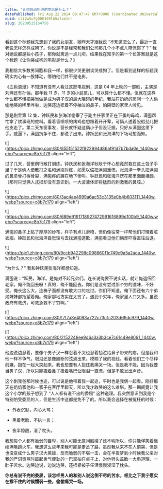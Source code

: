 ```yaml
---
title: "让你感动到哭的电影是什么？"
datePublished: Fri Aug 22 2014 08:47:47 GMT+0000 (Coordinated Universal Time)
cuid: cli2w5u7g000109lb5alze1rr
slug: 20230525164756

---
```


看到这个标题我先想到了我的女朋友，她昨天才跟我说 “不知道怎么了，最近一直老说怎样怎样成狗了。你说是不是经常和我们公司那几个小不点儿瞎侃惯了？” 我对她说都是些小孩子，那你就离远一点儿呗。结果我在知乎的第一个长答案就是这个标题《让你哭成狗的电影是什么？》

我相信大多数男同胞和我一样，都很少哭更别谈哭成狗了。但是看到这样的标题我确实内心有一股悸动，哪怕他们并不是电影。

《血色浪漫》不知道有没有人看过这部电视剧，这是 04 年上映的一部剧，主演是刘烨还有孙俪。那年我 11 岁。11 岁的小屁孩儿，可以算什么都不懂。但就在这样什么都不懂把哭当做是成为男子汉的最大阻碍的年纪，我站在奶奶的房间一个人偷偷地哭的稀里哗啦，边哭还边捂着不停抽泣的鼻子，怕隔壁的家里人听见。

那是剧里第 12 集，钟跃民和张海洋偷宰了于副主任家里正在下蛋的母鸡，满囤帮忙拿了炊事班的佐料。看着香喷喷的烤鸡也想跟着开开荤，可俩人透着股假劲儿把他支走了。第二天东窗事发，营长就怀疑这俩小子但没证据，只好从满囤这里下手。威逼下，满囤抗争不住，都说了出来。钟跃民和张海洋的下场可想而知。

![](https://picx.zhimg.com/80/855f51522f922994d86af91d7b7bda0e_1440w.webp?source=c8b7c179 align="left")

过了几天，营里例行散打训练。钟跃民和张海洋耿耿于怀心想竟然栽在这土包子手里？于是俩人借散打之名和满囤对练，如愿以偿把满囤重伤。张海洋一拳头把满囤的鼻梁骨打得骨裂，满囤疼的蹲在地下惨叫。钟跃民和张海洋愣在那里面面相觑。（那时只觉俩人忒损却没有意识到，一大波液体即将猛烈的刺激我的鼻腔。）

![](https://picx.zhimg.com/80/3ac4ae4999a6ac53c3135e0b4b603111_1440w.webp?source=c8b7c179 align="left")

![](https://picx.zhimg.com/80/689e9191718927472991616899d100b9_1440w.webp?source=c8b7c179 align="left")

满囤的鼻子上贴了厚厚的纱布，样子有点儿滑稽，但仍像往常一样帮他们打理着脏衣服。钟跃民和张海洋自觉理亏去找满囤道歉，满囤看见他们俩却吓得直往后退。

![](https://pic1.zhimg.com/80/9ccb942298c098660f1c749c9a5a2aca_1440w.webp?source=c8b7c179 align="left")

“为什么？” 我和钟跃民张海洋都想知道。

满囤说：“跃民，海洋。是俺对不起兄弟们。连长说俺要不说实话，就让俺退伍回老家。俺不能回去呀！真的，俺不能回去。你们是没有尝过那个穷的滋味，不好受。俺长这么大，连棒子面都没有敢大口的吃过。你们不知道，俺下面还有六个弟弟妹妹都指望着俺。俺家那地方实在太穷了，遇到个灾年，俺家里人口又多。虽说政府有救济，可救急救不了穷啊。”

![](https://picx.zhimg.com/80/f7f7a3e4083a722c73c1c203d69dc979_1440w.webp?source=c8b7c179 align="left")

![](https://picx.zhimg.com/80/2152248ee9d6a3a3b3ce7c61c49e8091_1440w.webp?source=c8b7c179 align="left")

他边说边忍着，要像个男子汉一样忍着不哭也忍着抽泣给鼻子带来的疼。但是我和他一样不争气，眼泪还是像崩断的弦涌出来，模糊了我的视线。看着他们三个尽释前嫌，抱在一起大哭起来，我也想要有人抱住我痛哭一场。但是我不能，因为我要当男子汉，所以只能捏着鼻子捂着嘴巴让眼泪一直流，但是不敢发出声音。

这个剧我爸那时候也追，可以说是他带着我一起追，平时也是我俩一起看。刚好那天在奶奶家他和一家子在客厅里聊天，所以我才敢哭的这么难堪。那一瞬间竟让我这个小学的孩子想到了 “人人都有说不出的委屈” 这种道理。我突然意识到我是个特别怕受委屈的人，但是生活中这都是免不了的。所以我会选择在被冤枉的时候：

* 外表沉默，内心大骂；
    
* 黑着老脸，不执一言；
    
* 夜半惊醒，湿了枕头。
    

我想每个人都有脆弱的自卑，别人可能无意间触碰了还不明所以，你只能佯笑着继续满嘴跑火车。我想这么些年来我可能是走岔了路，虽然我从来不在人前哭，但是也没变成什么男子汉大英雄，反而脆弱的不堪一击，会在半夜梦到小时候我父亲对我的严词责骂时鼓起勇气使劲的一巴掌拍在桌子上，对他劈头盖脸一大串道理，一肚子苦水。边哭边说，边说边哭，还捂紧被子任泪慢慢浸湿了枕头。

**你总有说不完的委屈，该怎样男人的和别人说这倒不尽的苦水。相比之下我宁愿实在撑不住的时候懦弱一些，偷偷痛哭一场。**